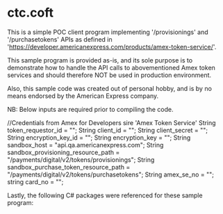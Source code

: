 # ctc.coft

This is a simple POC client program implementing '/provisionings' and '/purchasetokens' APIs as defined in 'https://developer.americanexpress.com/products/amex-token-service/'.

This sample program is provided as-is, and its sole purpose is to demonstrate how to handle the API calls to abovementioned Amex token services and should therefore NOT be used in production environment.

Also, this sample code was created out of personal hobby, and is by no means endorsed by the American Express company. 


NB: Below inputs are required prior to compiling the code.

  //Credentials from Amex for Developers sire 'Amex Token Service'
  String token_requestor_id = "<Token Requestor ID value here>";
  String client_id = "<Client ID value here>";
  String client_secret = "<Client Sevret value here>";
  String encryption_key_id =  "<Encryption Key ID value here>";
  String encryption_key = "<Encryption Key value here>";
  String sandbox_host = "api.qa.americanexpress.com";
  String sandbox_provisioning_resource_path = "/payments/digital/v2/tokens/provisionings";
  String sandbox_purchase_token_resource_path = "/payments/digital/v2/tokens/purchasetokens";
  String amex_se_no = "<Amex SE10 here>"; 
  string card_no = "<Test Card No here>";
  

Lastly, the following C# packages were referenced for these sample program:
    <PackageReference Include="jose-jwt" Version="4.0.1" />
    <PackageReference Include="System.Text.Json" Version="6.0.5" />
